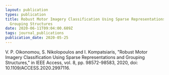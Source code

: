 ```yaml
---
layout: publication
types: publication
title: Robust Motor Imagery Classification Using Sparse Representations and
  Grouping Structures
date: 2020-06-11T09:04:00.609Z
tags: journal_publications
publication_date: 2020-05-25
---
```

V. P. Oikonomou, S. Nikolopoulos and I. Kompatsiaris, "Robust Motor Imagery Classification Using Sparse Representations and Grouping Structures," in IEEE Access, vol. 8, pp. 98572-98583, 2020, doi: 10.1109/ACCESS.2020.2997116.
